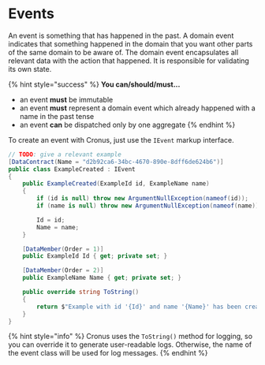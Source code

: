 # Events

An event is something that has happened in the past. A domain event indicates that something happened in the domain that you want other parts of the same domain to be aware of. The domain event encapsulates all relevant data with the action that happened. It is responsible for validating its own state.

{% hint style="success" %}
**You can/should/must...**

* an event **must** be immutable
* an event **must** represent a domain event which already happened with a name in the past tense
* an event **can** be dispatched only by one aggregate
{% endhint %}

To create an event with Cronus, just use the `IEvent` markup interface.

```csharp
// TODO: give a relevant example
[DataContract(Name = "d2b92ca6-34bc-4670-890e-8dff6de624b6")]
public class ExampleCreated : IEvent
{
    public ExampleCreated(ExampleId id, ExampleName name)
    {
        if (id is null) throw new ArgumentNullException(nameof(id));
        if (name is null) throw new ArgumentNullException(nameof(name));

        Id = id;
        Name = name;
    }

    [DataMember(Order = 1)]
    public ExampleId Id { get; private set; }

    [DataMember(Order = 2)]
    public ExampleName Name { get; private set; }

    public override string ToString()
    {
        return $"Example with id '{Id}' and name '{Name}' has been created";
    }
}
```

{% hint style="info" %}
Cronus uses the `ToString()` method for logging, so you can override it to generate user-readable logs. Otherwise, the name of the event class will be used for log messages. 
{% endhint %}

